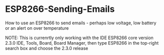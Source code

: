# ESP8266-Sending-Emails
How to use an ESP8266 to send emails - perhaps low voltage, low battery or an alert on over temperature

NOTE: This is currenrtly only working with the IDE ESP8266 core version 2.3.0
 IDE, Tools, Board, Board Manager, then type ESP8266 in the top-right search box and choose the 2.3.0 release
